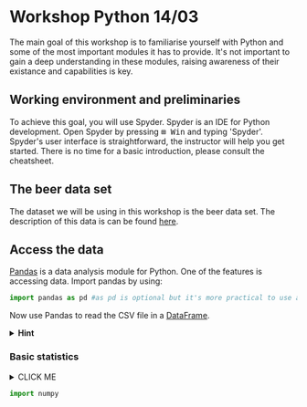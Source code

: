 # Workshop Python 14/03

The main goal of this workshop is to familiarise yourself with Python and some of the most important modules it has to provide.
It's not important to gain a deep understanding in these modules, raising awareness of their existance and capabilities is key.

## Working environment and preliminaries

To achieve this goal, you will use Spyder. Spyder is an IDE for Python development. Open Spyder by pressing <kbd>⊞ Win</kbd> and typing 'Spyder'. Spyder's user interface is straightforward, the instructor will help you get started. There is no time for a basic introduction, please consult the cheatsheet.

## The beer data set
The dataset we will be using in this workshop is the beer data set. The description of this data is can be found [here](https://www.kaggle.com/c/beer-ratings/data "The beer data set").

## Access the data
[Pandas](https://pandas.pydata.org/ "Pandas website") is a data analysis module for Python. One of the features is accessing data.
Import pandas by using:
```python
import pandas as pd #as pd is optional but it's more practical to use aliases
```
Now use Pandas to read the CSV file in a [DataFrame](https://pandas.pydata.org/pandas-docs/stable/generated/pandas.DataFrame.html).
<details><summary><b>Hint</b></summary>
<p>
  
```python
beer_data = pd.read_csv('path_to_your_csv_file.csv')
```

</p>
</details>


### Basic statistics






<details><summary>CLICK ME</summary>
<p>

#### yes, even hidden code blocks!

```python
print("hello world!")
```

</p>
</details>



```python
import numpy
```

